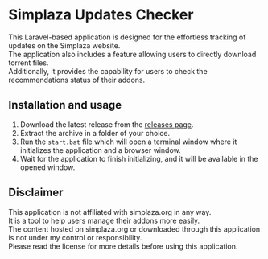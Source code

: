 # Simplaza Updates Checker
This Laravel-based application is designed for the effortless tracking of updates on the Simplaza website.   
The application also includes a feature allowing users to directly download torrent files.  
Additionally, it provides the capability for users to check the recommendations status of their addons.  

## Installation and usage
1. Download the latest release from the [releases page](https://github.com/ilpav12/SimplazaUpdatesChecker/releases).
2. Extract the archive in a folder of your choice.
3. Run the `start.bat` file which will open a terminal window where it initializes the application and a browser window.
4. Wait for the application to finish initializing, and it will be available in the opened window.

## Disclaimer
This application is not affiliated with simplaza.org in any way.  
It is a tool to help users manage their addons more easily.  
The content hosted on simplaza.org or downloaded through this application is not under my control or responsibility.  
Please read the license for more details before using this application.
